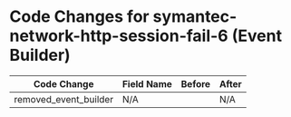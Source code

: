 # Code Changes for symantec-network-http-session-fail-6 (Event Builder)

| Code Change | Field Name | Before | After |
|-------------|------------|--------|-------|
| removed_event_builder | N/A |  | N/A |